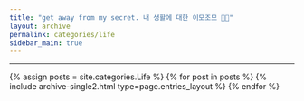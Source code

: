 ```yaml
---
title: "get away from my secret. 내 생활에 대한 이모조모 🍎🍏"
layout: archive
permalink: categories/life
sidebar_main: true
---
```


<!-- 공백이 포함되어 있는 카테고리 이름의 경우 site.categories['a b c'] 이런식으로! -->

***

{% assign posts = site.categories.Life %}
{% for post in posts %} {% include archive-single2.html type=page.entries_layout %} {% endfor %}